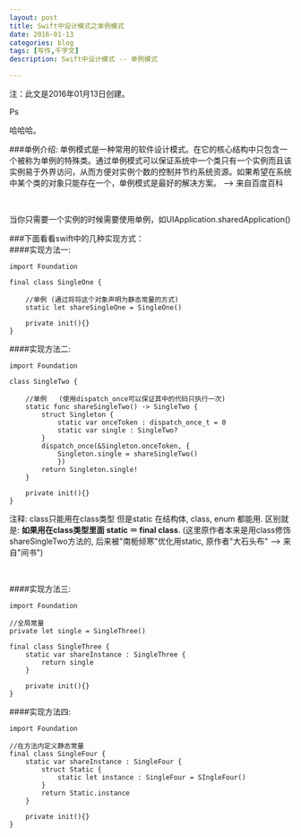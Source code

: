 ```yaml
---
layout: post
title: Swift中设计模式之单例模式
date: 2016-01-13
categories: blog
tags: [写作,千字文]
description: Swift中设计模式 -- 单例模式

---
```


注：此文是2016年01月13日创建。

Ps

哈哈哈。

###单例介绍:
单例模式是一种常用的软件设计模式。在它的核心结构中只包含一个被称为单例的特殊类。通过单例模式可以保证系统中一个类只有一个实例而且该实例易于外界访问，从而方便对实例个数的控制并节约系统资源。如果希望在系统中某个类的对象只能存在一个，单例模式是最好的解决方案。 -->  来自百度百科

<br />

当你只需要一个实例的时候需要使用单例，如UIApplication.sharedApplication()

###下面看看swift中的几种实现方式：
<br />
####实现方法一:
```
import Foundation

final class SingleOne {

	//单例 (通过将将这个对象声明为静态常量的方式)
	static let shareSingleOne = SingleOne()
	
	private init(){}
}
```

####实现方法二:
```
import Foundation

class SingleTwo {

	//单例   (使用dispatch_once可以保证其中的代码只执行一次)
	static func shareSingleTwo() -> SingleTwo {
		struct Singleton {
			static var onceToken : dispatch_once_t = 0
			static var single : SingleTwo?
		}
		dispatch_once(&Singleton.onceToken, {
			Singleton.single = shareSingleTwo()
			})
		return Singleton.single!
	}
	
	private init(){}
}
```
注释: class只能用在class类型 但是static 在结构体, class, enum 都能用. 区别就是:  <strong>如果用在class类型里面 static ＝ final class</strong>. 
(这里原作者本来是用class修饰shareSingleTwo方法的, 后来被"南栀倾寒"优化用static, 原作者"大石头布" --> 来自"间书")

<br />

####实现方法三:
```
import Foundation

//全局常量
private let single = SingleThree()

final class SingleThree {
	static var shareInstance : SingleThree {
		return single
	}
	
	private init(){}
}
```

####实现方法四:
```
import Foundation

//在方法内定义静态常量
final class SingleFour {
	static var shareInstance : SingleFour {
		struct Static {
			static let instance : SingleFour = SIngleFour()
		}
		return Static.instance
	}
	
	private init(){}
}
```











